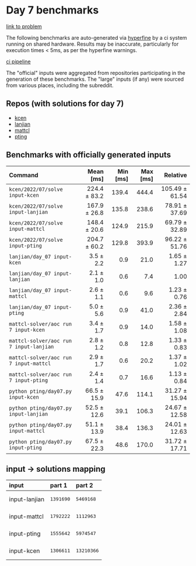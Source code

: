 # Day 7 benchmarks

[link to problem](http://adventofcode.com/2022/day/7)

The following benchmarks are auto-generated via [hyperfine](https://github.com/sharkdp/hyperfine) by a ci system running on shared hardware. Results may be inaccurate, particularly for execution times < 5ms, as per the hyperfine warnings.

[ci pipeline](http://ci.papercode.net:8080/teams/aoc2022/pipelines/aoc-compare-2022)

The "official" inputs were aggregated from repositories participating in the generation of these benchmarks. The "large" inputs (if any) were sourced from various places, including the subreddit.

## Repos (with solutions for day 7)


- [kcen](https://github.com/kcen/AdventOfCode)
- [lanjian](https://github.com/LanJian/aoc-2022)
- [mattcl](https://github.com/mattcl/aoc2022)
- [pting](https://github.com/pting/aoc2022)

## Benchmarks with officially generated inputs
| Command | Mean [ms] | Min [ms] | Max [ms] | Relative |
|:---|---:|---:|---:|---:|
| `kcen/2022/07/solve input-kcen` | 224.4 ± 83.2 | 139.4 | 444.4 | 105.49 ± 61.54 |
| `kcen/2022/07/solve input-lanjian` | 167.9 ± 26.8 | 135.8 | 238.6 | 78.91 ± 37.69 |
| `kcen/2022/07/solve input-mattcl` | 148.4 ± 20.6 | 124.9 | 215.9 | 69.79 ± 32.89 |
| `kcen/2022/07/solve input-pting` | 204.7 ± 60.2 | 129.8 | 393.9 | 96.22 ± 51.76 |
| `lanjian/day_07 input-kcen` | 3.5 ± 2.2 | 0.9 | 21.0 | 1.65 ± 1.27 |
| `lanjian/day_07 input-lanjian` | 2.1 ± 1.0 | 0.6 | 7.4 | 1.00 |
| `lanjian/day_07 input-mattcl` | 2.6 ± 1.1 | 0.6 | 9.6 | 1.23 ± 0.76 |
| `lanjian/day_07 input-pting` | 5.0 ± 5.6 | 0.9 | 41.0 | 2.36 ± 2.84 |
| `mattcl-solver/aoc run 7 input-kcen` | 3.4 ± 1.7 | 0.9 | 14.0 | 1.58 ± 1.08 |
| `mattcl-solver/aoc run 7 input-lanjian` | 2.8 ± 1.2 | 0.8 | 12.8 | 1.33 ± 0.83 |
| `mattcl-solver/aoc run 7 input-mattcl` | 2.9 ± 1.7 | 0.6 | 20.2 | 1.37 ± 1.02 |
| `mattcl-solver/aoc run 7 input-pting` | 2.4 ± 1.4 | 0.7 | 16.6 | 1.13 ± 0.84 |
| `python pting/day07.py input-kcen` | 66.5 ± 15.9 | 47.6 | 114.1 | 31.27 ± 15.94 |
| `python pting/day07.py input-lanjian` | 52.5 ± 12.6 | 39.1 | 106.3 | 24.67 ± 12.58 |
| `python pting/day07.py input-mattcl` | 51.1 ± 13.9 | 38.4 | 136.3 | 24.01 ± 12.63 |
| `python pting/day07.py input-pting` | 67.5 ± 22.3 | 48.6 | 170.0 | 31.72 ± 17.71 |

## input -> solutions mapping
|input|part 1|part 2|
|:---|:---|:---|
|input-lanjian|<pre>1391690</pre>|<pre>5469168</pre>|
|input-mattcl|<pre>1792222</pre>|<pre>1112963</pre>|
|input-pting|<pre>1555642</pre>|<pre>5974547</pre>|
|input-kcen|<pre>1306611</pre>|<pre>13210366</pre>|
